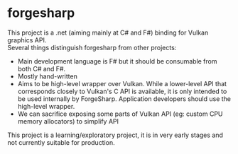 # forgesharp

This project is a .net (aiming mainly at C# and F#) binding for Vulkan graphics API.  
Several things distinguish forgesharp from other projects:

* Main development language is F# but it should be consumable from both C# and F#.
* Mostly hand-written
* Aims to be high-level wrapper over Vulkan.  While a lower-level API that corresponds closely to Vulkan's C API is available, 
it is only intended to be used internally by ForgeSharp.  Application developers should use the high-level wrapper. 
* We can sacrifice exposing some parts of Vulkan API (eg: custom CPU memory allocators) to simplify API


This project is a learning/exploratory project, it is in very early stages and not currently suitable for production. 


